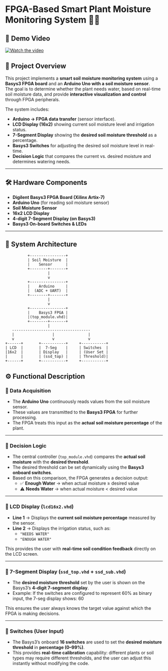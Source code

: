 # FPGA-Based Smart Plant Moisture Monitoring System 🌱💧

## 🎥 Demo Video

[![Watch the video](https://img.youtube.com/vi/RiimP4g_YFQ/0.jpg)](https://www.youtube.com/watch?v=RiimP4g_YFQ)


## 📖 Project Overview
This project implements a **smart soil moisture monitoring system** using a **Basys3 FPGA board** and an **Arduino Uno with a soil moisture sensor**.  
The goal is to determine whether the plant needs water, based on real-time soil moisture data, and provide **interactive visualization and control** through FPGA peripherals.

The system includes:
- **Arduino → FPGA data transfer** (sensor interface).
- **LCD Display (16x2)** showing current soil moisture level and irrigation status.
- **7-Segment Display** showing the **desired soil moisture threshold** as a percentage.
- **Basys3 Switches** for adjusting the desired soil moisture level in real-time.
- **Decision Logic** that compares the current vs. desired moisture and determines watering needs.

---

## 🛠️ Hardware Components
- **Digilent Basys3 FPGA Board (Xilinx Artix-7)**  
- **Arduino Uno** (for reading soil moisture sensor)  
- **Soil Moisture Sensor**  
- **16x2 LCD Display**  
- **4-digit 7-Segment Display (on Basys3)**  
- **Basys3 On-board Switches & LEDs**  

---

## 🧩 System Architecture
```text
          +----------------+
          | Soil Moisture  |
          |    Sensor      |
          +--------+-------+
                   |
                   v
          +----------------+
          |    Arduino     |
          |  (ADC + UART)  |
          +--------+-------+
                   |
                   v
          +----------------+
          |    Basys3 FPGA |
          |(top_module.vhd)|
          +--------+-------+
                   |
   -----------------------------------
   |                 |               |
   v                 v               v
+------+       +-----------+     +-----------+
| LCD  |       |  7-Seg    |     | Switches  |
|16x2  |       | Display   |     | (User Set |
|      |       | (ssd_top) |     | Threshold)|
+------+       +-----------+     +-----------+

```
## ⚙️ Functional Description

### 🔹 Data Acquisition
- The **Arduino Uno** continuously reads values from the soil moisture sensor.  
- These values are transmitted to the **Basys3 FPGA** for further processing.  
- The FPGA treats this input as the **actual soil moisture percentage** of the plant.  

---

### 🔹 Decision Logic
- The central controller (`top_module.vhd`) compares the **actual soil moisture** with the **desired threshold**.  
- The desired threshold can be set dynamically using the **Basys3 onboard switches**.  
- Based on this comparison, the FPGA generates a decision output:  
  - ✅ **Enough Water** → when actual moisture ≥ desired value  
  - ⚠️ **Needs Water** → when actual moisture < desired value  

---

### 🔹 LCD Display (`lcd16x2.vhd`)
- **Line 1** → Displays the **current soil moisture percentage** measured by the sensor.  
- **Line 2** → Displays the irrigation status, such as:  
  - `"NEEDS WATER"`  
  - `"ENOUGH WATER"`  

This provides the user with **real-time soil condition feedback** directly on the LCD screen.  

---

### 🔹 7-Segment Display (`ssd_top.vhd` + `ssd_sub.vhd`)
- The **desired moisture threshold** set by the user is shown on the Basys3’s **4-digit 7-segment display**.  
- Example: If the switches are configured to represent 60% as binary input, the 7-seg display shows:  60


This ensures the user always knows the target value against which the FPGA is making decisions.  

---

### 🔹 Switches (User Input)
- The Basys3’s onboard **16 switches** are used to set the **desired moisture threshold** in **percentage (0–99%)**.  
- This provides **real-time calibration** capability: different plants or soil types may require different thresholds, and the user can adjust this instantly without modifying the code.  


